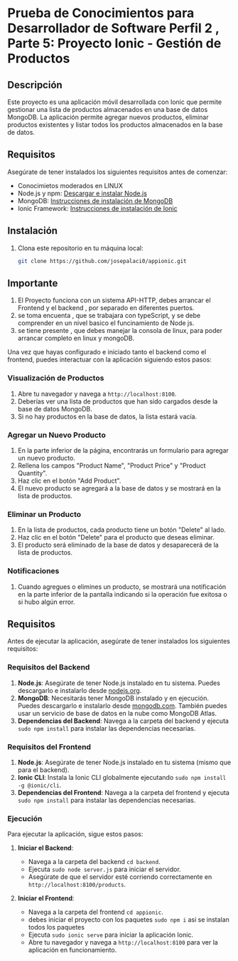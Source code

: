 # Prueba de Conocimientos para Desarrollador de Software Perfil 2 , Parte 5: Proyecto Ionic - Gestión de Productos 

## Descripción

Este proyecto es una aplicación móvil desarrollada con Ionic que permite gestionar una lista de productos almacenados en una base de datos MongoDB. La aplicación permite agregar nuevos productos, eliminar productos existentes y listar todos los productos almacenados en la base de datos.

## Requisitos

Asegúrate de tener instalados los siguientes requisitos antes de comenzar:
- Conocimietos moderados en LINUX
- Node.js y npm: [Descargar e instalar Node.js](https://nodejs.org/)
- MongoDB: [Instrucciones de instalación de MongoDB](https://docs.mongodb.com/manual/installation/)
- Ionic Framework: [Instrucciones de instalación de Ionic](https://ionicframework.com/docs/intro/cli)

## Instalación

1. Clona este repositorio en tu máquina local:

   ```bash
   git clone https://github.com/josepalaci0/appionic.git

## Importante 

1. El Proyecto funciona con un sistema API-HTTP, debes arrancar el Frontend y el backend , por separado en diferentes puertos.
2. se toma encuenta , que se trabajara con typeScript, y se debe comprender en un nivel basico el funcinamiento de Node js. 
3. se tiene presente  , que debes  manejar la consola de linux, para poder arrancar  completo en linux y mongoDB. 

Una vez que hayas configurado e iniciado tanto el backend como el frontend, puedes interactuar con la aplicación siguiendo estos pasos:

### Visualización de Productos

1. Abre tu navegador y navega a `http://localhost:8100`.
2. Deberías ver una lista de productos que han sido cargados desde la base de datos MongoDB.
3. Si no hay productos en la base de datos, la lista estará vacía.

### Agregar un Nuevo Producto

1. En la parte inferior de la página, encontrarás un formulario para agregar un nuevo producto.
2. Rellena los campos "Product Name", "Product Price" y "Product Quantity".
3. Haz clic en el botón "Add Product".
4. El nuevo producto se agregará a la base de datos y se mostrará en la lista de productos.

### Eliminar un Producto

1. En la lista de productos, cada producto tiene un botón "Delete" al lado.
2. Haz clic en el botón "Delete" para el producto que deseas eliminar.
3. El producto será eliminado de la base de datos y desaparecerá de la lista de productos.

### Notificaciones

1. Cuando agregues o elimines un producto, se mostrará una notificación en la parte inferior de la pantalla indicando si la operación fue exitosa o si hubo algún error.


## Requisitos

Antes de ejecutar la aplicación, asegúrate de tener instalados los siguientes requisitos:

### Requisitos del Backend

1. **Node.js**: Asegúrate de tener Node.js instalado en tu sistema. Puedes descargarlo e instalarlo desde [nodejs.org](https://nodejs.org/).
2. **MongoDB**: Necesitarás tener MongoDB instalado y en ejecución. Puedes descargarlo e instalarlo desde [mongodb.com](https://www.mongodb.com/). También puedes usar un servicio de base de datos en la nube como MongoDB Atlas.
3. **Dependencias del Backend**: Navega a la carpeta del backend y ejecuta `sudo npm install` para instalar las dependencias necesarias.

### Requisitos del Frontend

1. **Node.js**: Asegúrate de tener Node.js instalado en tu sistema (mismo que para el backend).
2. **Ionic CLI**: Instala la Ionic CLI globalmente ejecutando `sudo npm install -g @ionic/cli`.
3. **Dependencias del Frontend**: Navega a la carpeta del frontend y ejecuta `sudo npm install` para instalar las dependencias necesarias.

### Ejecución

Para ejecutar la aplicación, sigue estos pasos:

1. **Iniciar el Backend**:
   - Navega a la carpeta del backend  `cd backend`.
   - Ejecuta `sudo node server.js` para iniciar el servidor.
   - Asegúrate de que el servidor esté corriendo correctamente en `http://localhost:8100/products`.

2. **Iniciar el Frontend**:
   
   - Navega a la carpeta del frontend  `cd appionic`.
   - debes iniciar el proyecto con los paquetes `sudo npm i` asi se instalan todos los paquetes
   - Ejecuta `sudo ionic serve` para iniciar la aplicación Ionic.
   - Abre tu navegador y navega a `http://localhost:8100` para ver la aplicación en funcionamiento.



